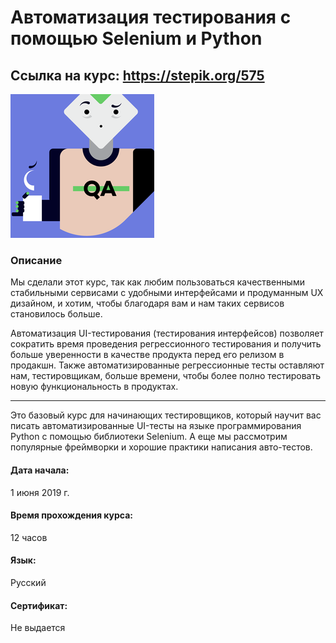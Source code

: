 # Автоматизация тестирования с помощью Selenium и Python
## Ссылка на курс: https://stepik.org/575
[![Автоматизация тестирования с помощью Selenium и Python](/logo.png)](https://stepik.org/575)

### Описание
Мы сделали этот курс, так как любим пользоваться качественными стабильными сервисами с удобными интерфейсами и продуманным UX дизайном, и хотим, чтобы благодаря вам и нам таких сервисов становилось больше.

Автоматизация UI-тестирования (тестирования интерфейсов) позволяет сократить время проведения регрессионного тестирования и получить больше уверенности в качестве продукта перед его релизом в продакшн. Также автоматизированные регрессионные тесты оставляют нам, тестировщикам, больше времени, чтобы более полно тестировать новую функциональность в продуктах.

---
Это базовый курс для начинающих тестировщиков, который научит вас писать автоматизированные UI-тесты на языке программирования Python с помощью библиотеки Selenium. А еще мы рассмотрим популярные фреймворки и хорошие практики написания авто-тестов.

#### Дата начала:
1 июня 2019 г.
#### Время прохождения курса:
12 часов
#### Язык:
Русский
#### Сертификат:
Не выдается

